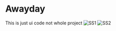 # Awayday
This is just ui code not whole project
![SS1](https://user-images.githubusercontent.com/36708239/215322174-85b2be6e-363c-4b51-babb-4991f91ac892.png)
![SS2](https://user-images.githubusercontent.com/36708239/215322184-1112b7ee-4d65-46ab-b04a-b1784c05621c.png)
